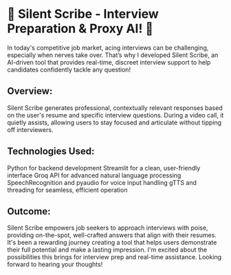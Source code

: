 # 🚀 Silent Scribe - Interview Preparation & Proxy AI! 🚀
In today's competitive job market, acing interviews can be challenging, especially when nerves take over. That’s why I developed Silent Scribe, an AI-driven tool that provides real-time, discreet interview support to help candidates confidently tackle any question!
## Overview: 
Silent Scribe generates professional, contextually relevant responses based on the user's resume and specific interview questions. During a video call, it quietly assists, allowing users to stay focused and articulate without tipping off interviewers.
## Technologies Used:
Python for backend development
Streamlit for a clean, user-friendly interface
Groq API for advanced natural language processing
SpeechRecognition and pyaudio for voice input handling
gTTS and threading for seamless, efficient operation
## Outcome: 
Silent Scribe empowers job seekers to approach interviews with poise, providing on-the-spot, well-crafted answers that align with their resumes. It's been a rewarding journey creating a tool that helps users demonstrate their full potential and make a lasting impression.
I'm excited about the possibilities this brings for interview prep and real-time assistance. Looking forward to hearing your thoughts! 
